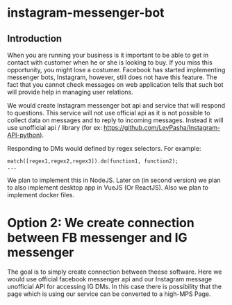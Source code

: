 # instagram-messenger-bot

## Introduction

When you are running your business is it important to be able to get in contact with customer when he or she is looking to buy. If you miss this opportunity, you might lose a costumer. Facebook has started implementing messenger bots, Instagram, however, still does not have this feature. The fact that you cannot check messages on web application tells that such bot will provide help in managing user relations.


We would create Instagram messenger bot api and service that will respond to questions. This service will not use official api as it is not possible to collect data on messages and to reply to incoming messages. Instead it will use unofficial api / library (for ex: https://github.com/LevPasha/Instagram-API-python).

Responding to DMs would defined by regex selectors. For example:

```
match([regex1,regex2,regex3]).do(function1, function2);
...
```

We plan to implement this in NodeJS. Later on (in second version) we plan to also implement desktop app in VueJS (Or ReactJS). Also we plan to implement docker files.


# Option 2: We create connection between FB messenger and IG messenger

The goal is to simply create connection between theese software. Here we would use official facebook messenger api and our Instagram message unofficial API for accessing IG DMs. In this case there is possibility that the page which is using our service can be converted to a high-MPS Page.
